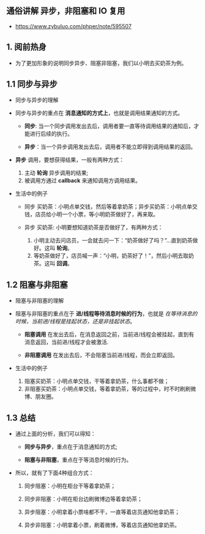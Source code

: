 ## 通俗讲解 异步，非阻塞和 IO 复用
* https://www.zybuluo.com/phper/note/595507


## 1. 阅前热身
* 为了更加形象的说明同步异步、阻塞非阻塞，我们以小明去买奶茶为例。


## 1.1 同步与异步
* 同步与异步的理解

* 同步与异步的重点在 __消息通知的方式上__，也就是调用结果通知的方式。 
    * __同步__: 当一个同步调用发出去后，调用者要一直等待调用结果的通知后，才能进行后续的执行。 

    * __异步__：当一个异步调用发出去后，调用者不能立即得到调用结果的返回。 

* __异步__ 调用，要想获得结果，一般有两种方式：
    1. 主动 __轮询__ 异步调用的结果;
    2. 被调用方通过 __callback__ 来通知调用方调用结果。

* 生活中的例子
    * 同步 买奶茶：小明点单交钱，然后等着拿奶茶；异步买奶茶：小明点单交钱，店员给小明一个小票，等小明奶茶做好了，再来取。

    * 异步 买奶茶: 小明要想知道奶茶是否做好了，有两种方式：
        1. 小明主动去问店员，一会就去问一下：“奶茶做好了吗？”...直到奶茶做好。这叫 __轮询__。
        2. 等奶茶做好了，店员喊一声：“小明，奶茶好了！”，然后小明去取奶茶。这叫 __回调__。


## 1.2 阻塞与非阻塞
* 阻塞与非阻塞的理解

* 阻塞与非阻塞的重点在于 __进/线程等待消息时候的行为__，也就是 _在等待消息的时候，当前进/线程是挂起状态，还是非挂起状态_。

    * __阻塞调用__ 在发出去后，在消息返回之前，当前进/线程会被挂起，直到有消息返回，当前进/线程才会被激活.

    * __非阻塞调用__ 在发出去后，不会阻塞当前进/线程，而会立即返回。

* 生活中的例子
    1. 阻塞买奶茶：小明点单交钱，干等着拿奶茶，什么事都不做； 
    2. 非阻塞买奶茶：小明点单交钱，等着拿奶茶，等的过程中，时不时刷刷微博、朋友圈。


## 1.3 总结
* 通过上面的分析，我们可以得知：
    * __同步与异步__，重点在于消息通知的方式;
    
    * __阻塞与非阻塞__，重点在于等消息时候的行为。

* 所以，就有了下面4种组合方式：
    1. 同步阻塞：小明在柜台干等着拿奶茶；

    2. 同步非阻塞：小明在柜台边刷微博边等着拿奶茶；

    3. 异步阻塞：小明拿着小票啥都不干，一直等着店员通知他拿奶茶；

    4. 异步非阻塞：小明拿着小票，刷着微博，等着店员通知他拿奶茶。
